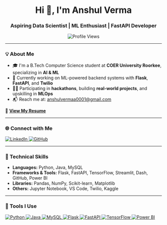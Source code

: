 <h1 align="center">Hi 👋, I'm Anshul Verma</h1>
<h3 align="center">Aspiring Data Scientist | ML Enthusiast | FastAPI Developer</h3>

<p align="center">
  <img src="https://komarev.com/ghpvc/?username=anshulverma1&label=Profile%20views&color=0e75b6&style=flat" alt="Profile Views" />
</p>

---

### 💡 About Me

- 🎓 I'm a B.Tech Computer Science student at **COER University Roorkee**, specializing in **AI & ML**  
- 🔭 Currently working on ML-powered backend systems with **Flask**, **FastAPI**, and **Twilio**
- 👨‍💻 Participating in **hackathons**, building **real-world projects**, and upskilling in **MLOps**
- 📬 Reach me at: [anshulvermaa0001@gmail.com](mailto:anshulvermaa0001@gmail.com)

📄 **[View My Resume](https://drive.google.com/file/d/1p3tqJno3dyibpkH5NRd1uJqc6x0NL0BA/view?usp=sharing)**

---

### 🌐 Connect with Me

<p align="left">
  <a href="https://linkedin.com/in/anshulverma1" target="_blank">
    <img src="https://img.shields.io/badge/-LinkedIn-%230077B5?style=for-the-badge&logo=linkedin&logoColor=white" alt="LinkedIn"/>
  </a>
  <a href="https://github.com/anshulverma1" target="_blank">
    <img src="https://img.shields.io/badge/-GitHub-181717?style=for-the-badge&logo=github&logoColor=white" alt="GitHub"/>
  </a>
</p>

---

### 🧠 Technical Skills

- **Languages:** Python, Java, MySQL  
- **Frameworks & Tools:** Flask, FastAPI, TensorFlow, Streamlit, Dash, GitHub, Power BI  
- **Libraries:** Pandas, NumPy, Scikit-learn, Matplotlib  
- **Others:** Jupyter Notebook, VS Code, Twilio, Kaggle  

---

### 🧰 Tools I Use

<p align="left">
  <a href="https://en.wikipedia.org/wiki/Python_(programming_language)" target="_blank">
    <img src="https://img.shields.io/badge/-Python-3776AB?style=for-the-badge&logo=python&logoColor=white" alt="Python"/>
  </a>
  <a href="https://en.wikipedia.org/wiki/Java_(programming_language)" target="_blank">
    <img src="https://img.shields.io/badge/-Java-007396?style=for-the-badge&logo=java&logoColor=white" alt="Java"/>
  </a>
  <a href="https://en.wikipedia.org/wiki/MySQL" target="_blank">
    <img src="https://img.shields.io/badge/-MySQL-4479A1?style=for-the-badge&logo=mysql&logoColor=white" alt="MySQL"/>
  </a>
  <a href="https://en.wikipedia.org/wiki/Flask_(web_framework)" target="_blank">
    <img src="https://img.shields.io/badge/-Flask-000000?style=for-the-badge&logo=flask&logoColor=white" alt="Flask"/>
  </a>
  <a href="https://en.wikipedia.org/wiki/FastAPI" target="_blank">
    <img src="https://img.shields.io/badge/-FastAPI-009688?style=for-the-badge&logo=fastapi&logoColor=white" alt="FastAPI"/>
  </a>
  <a href="https://en.wikipedia.org/wiki/TensorFlow" target="_blank">
    <img src="https://img.shields.io/badge/-TensorFlow-FF6F00?style=for-the-badge&logo=tensorflow&logoColor=white" alt="TensorFlow"/>
  </a>
  <a href="https://en.wikipedia.org/wiki/Power_BI" target="_blank">
    <img src="https://img.shields.io/badge/-Power%20BI-F2C811?style=for-the-badge&logo=powerbi&logoColor=black" alt="Power BI"/>
  </a>
  <a href="https://en.wikipedia.org/wiki/GitHub" target="_blank">
    <img src="https://img.shields.io/badge/-GitHub-181717?style=for-the-badge&logo=github&logoColor=wh

